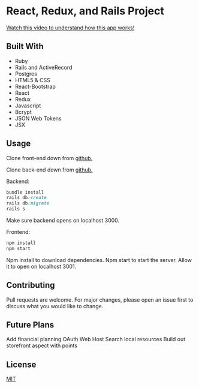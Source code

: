 # React, Redux, and Rails Project

[Watch this video to understand how this app works!](https://youtu.be/r0oKpPEYReE)

## Built With

- Ruby
- Rails and ActiveRecord
- Postgres
- HTML5 & CSS
- React-Bootstrap
- React
- Redux
- Javascript
- Bcrypt
- JSON Web Tokens
- JSX

## Usage

Clone front-end down from [github.](https://github.com/TabathaSlatton/Empower-Frontend)

Clone back-end down from [github.](https://github.com/TabathaSlatton/Empower-Backend)

Backend:

```ruby
bundle install
rails db:create
rails db:migrate
rails s
```

Make sure backend opens on localhost 3000.

Frontend:

```js
npm install
npm start
```

Npm install to download dependencies.
Npm start to start the server. Allow it to open on localhost 3001.

## Contributing

Pull requests are welcome. For major changes, please open an issue first to discuss what you would like to change.

## Future Plans

Add financial planning
OAuth
Web Host
Search local resources
Build out storefront aspect with points

## License

[MIT](https://choosealicense.com/licenses/mit/)

